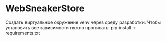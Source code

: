 # WebSneakerStore
Создать виртуальное окружение venv через среду разработки.
Чтобы установить все зависимости нужно прописать:
pip install -r requirements.txt
